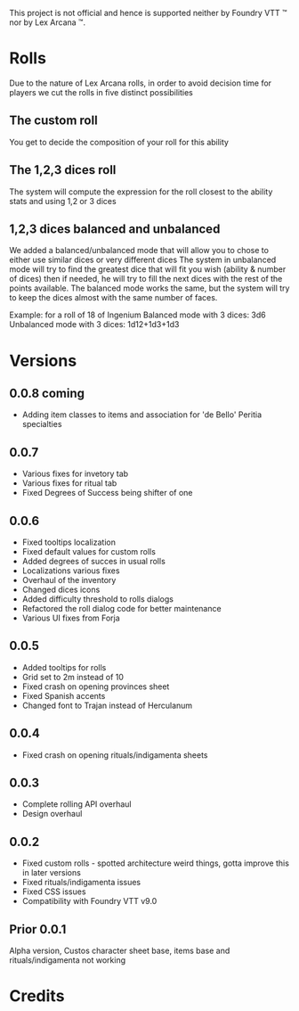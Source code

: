 This project is not official and hence is supported neither by Foundry VTT &trade; nor by Lex Arcana &trade;.

# Rolls
Due to the nature of Lex Arcana rolls, in order to avoid decision time for players we cut the rolls in five distinct possibilities
## The custom roll
You get to decide the composition of your roll for this ability
## The 1,2,3 dices roll
The system will compute the expression for the roll closest to the ability stats and using 1,2 or 3 dices
## 1,2,3 dices balanced and unbalanced
We added a balanced/unbalanced mode that will allow you to chose to either use similar dices or very different dices
The system in unbalanced mode will try to find the greatest dice that will fit you wish (ability & number of dices) then if needed, he will try to fill the next dices with the rest of the points available.
The balanced mode works the same, but the system will try to keep the dices almost with the same number of faces.

Example: for a roll of 18 of Ingenium
Balanced mode with 3 dices: 3d6
Unbalanced mode with 3 dices: 1d12+1d3+1d3

# Versions
## 0.0.8 coming
* Adding item classes to items and association for 'de Bello' Peritia specialties

## 0.0.7
* Various fixes for invetory tab
* Various fixes for ritual tab
* Fixed Degrees of Success being shifter of one

## 0.0.6
* Fixed tooltips localization
* Fixed default values for custom rolls
* Added degrees of succes in usual rolls
* Localizations various fixes
* Overhaul of the inventory
* Changed dices icons
* Added difficulty threshold to rolls dialogs
* Refactored the roll dialog code for better maintenance
* Various UI fixes from Forja

## 0.0.5
* Added tooltips for rolls
* Grid set to 2m instead of 10
* Fixed crash on opening provinces sheet
* Fixed Spanish accents
* Changed font to Trajan instead of Herculanum

## 0.0.4
* Fixed crash on opening rituals/indigamenta sheets

## 0.0.3
* Complete rolling API overhaul
* Design overhaul

## 0.0.2
* Fixed custom rolls - spotted architecture weird things, gotta improve this in later versions
* Fixed rituals/indigamenta issues
* Fixed CSS issues
* Compatibility with Foundry VTT v9.0

## Prior 0.0.1
Alpha version, Custos character sheet base, items base and rituals/indigamenta not working

# Credits

